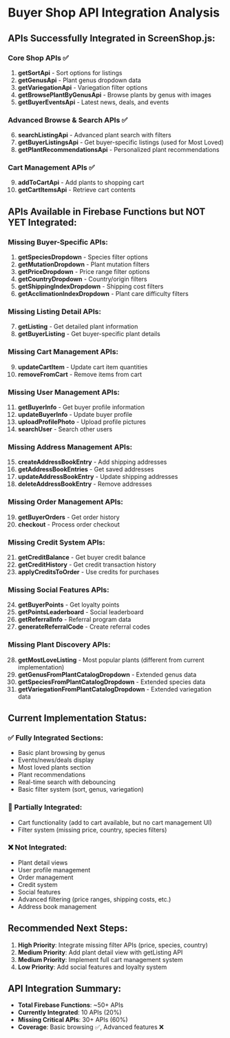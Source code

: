 # Buyer Shop API Integration Analysis

## APIs Successfully Integrated in ScreenShop.js:

### Core Shop APIs ✅
1. **getSortApi** - Sort options for listings
2. **getGenusApi** - Plant genus dropdown data
3. **getVariegationApi** - Variegation filter options
4. **getBrowsePlantByGenusApi** - Browse plants by genus with images
5. **getBuyerEventsApi** - Latest news, deals, and events

### Advanced Browse & Search APIs ✅
6. **searchListingApi** - Advanced plant search with filters
7. **getBuyerListingsApi** - Get buyer-specific listings (used for Most Loved)
8. **getPlantRecommendationsApi** - Personalized plant recommendations

### Cart Management APIs ✅
9. **addToCartApi** - Add plants to shopping cart
10. **getCartItemsApi** - Retrieve cart contents

## APIs Available in Firebase Functions but NOT YET Integrated:

### Missing Buyer-Specific APIs:
1. **getSpeciesDropdown** - Species filter options
2. **getMutationDropdown** - Plant mutation filters  
3. **getPriceDropdown** - Price range filter options
4. **getCountryDropdown** - Country/origin filters
5. **getShippingIndexDropdown** - Shipping cost filters
6. **getAcclimationIndexDropdown** - Plant care difficulty filters

### Missing Listing Detail APIs:
7. **getListing** - Get detailed plant information
8. **getBuyerListing** - Get buyer-specific plant details

### Missing Cart Management APIs:
9. **updateCartItem** - Update cart item quantities
10. **removeFromCart** - Remove items from cart

### Missing User Management APIs:
11. **getBuyerInfo** - Get buyer profile information
12. **updateBuyerInfo** - Update buyer profile
13. **uploadProfilePhoto** - Upload profile pictures
14. **searchUser** - Search other users

### Missing Address Management APIs:
15. **createAddressBookEntry** - Add shipping addresses
16. **getAddressBookEntries** - Get saved addresses
17. **updateAddressBookEntry** - Update shipping addresses
18. **deleteAddressBookEntry** - Remove addresses

### Missing Order Management APIs:
19. **getBuyerOrders** - Get order history
20. **checkout** - Process order checkout

### Missing Credit System APIs:
21. **getCreditBalance** - Get buyer credit balance
22. **getCreditHistory** - Get credit transaction history
23. **applyCreditsToOrder** - Use credits for purchases

### Missing Social Features APIs:
24. **getBuyerPoints** - Get loyalty points
25. **getPointsLeaderboard** - Social leaderboard
26. **getReferralInfo** - Referral program data
27. **generateReferralCode** - Create referral codes

### Missing Plant Discovery APIs:
28. **getMostLoveListing** - Most popular plants (different from current implementation)
29. **getGenusFromPlantCatalogDropdown** - Extended genus data
30. **getSpeciesFromPlantCatalogDropdown** - Extended species data
31. **getVariegationFromPlantCatalogDropdown** - Extended variegation data

## Current Implementation Status:

### ✅ Fully Integrated Sections:
- Basic plant browsing by genus
- Events/news/deals display
- Most loved plants section
- Plant recommendations
- Real-time search with debouncing
- Basic filter system (sort, genus, variegation)

### 🔶 Partially Integrated:
- Cart functionality (add to cart available, but no cart management UI)
- Filter system (missing price, country, species filters)

### ❌ Not Integrated:
- Plant detail views
- User profile management
- Order management
- Credit system
- Social features
- Advanced filtering (price ranges, shipping costs, etc.)
- Address book management

## Recommended Next Steps:

1. **High Priority**: Integrate missing filter APIs (price, species, country)
2. **Medium Priority**: Add plant detail view with getListing API
3. **Medium Priority**: Implement full cart management system
4. **Low Priority**: Add social features and loyalty system

## API Integration Summary:
- **Total Firebase Functions**: ~50+ APIs
- **Currently Integrated**: 10 APIs (20%)
- **Missing Critical APIs**: 30+ APIs (60%)
- **Coverage**: Basic browsing ✅, Advanced features ❌
